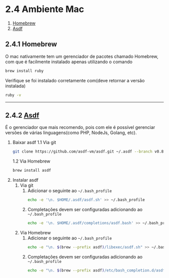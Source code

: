 # 2.4 Ambiente Mac

1. [Homebrew](#241-homebrew)
2. [Asdf](#242-asdf)

## 2.4.1 Homebrew

O mac nativamente tem um gerenciador de pacotes chamado Homebrew, com que é facilmente instalado apenas utilizando o comando

```bash
brew install ruby
```

Verifique se foi instalado corretamente com(deve retornar a versão instalada)

```bash
ruby -v
```

---

## 2.4.2 [Asdf](https://github.com/asdf-vm/asdf)

É o gerenciador que mais recomendo, pois com ele é possível gerenciar versões de várias linguagens(como PHP, NodeJs, Golang, etc).

1. Baixar asdf
   1.1 Via git
   ```bash
   git clone https://github.com/asdf-vm/asdf.git ~/.asdf --branch v0.8.1
   ```
   1.2 Via Homebrew
   ```bash
   brew install asdf
   ```
2. Instalar asdf
   1. Via git
      1. Adicionar o seguinte ao `~/.bash_profile`
         ```bash
         echo -e '\n. $HOME/.asdf/asdf.sh' >> ~/.bash_profile
         ```
      1. Completações devem ser configuradas adicionando ao `~/.bash_profile`
         ```bash
         echo -e '\n. $HOME/.asdf/completions/asdf.bash' >> ~/.bash_profile
         ```
   2. Via Homebrew
      1. Adicionar o seguinte ao `~/.bash_profile`
         ```bash
         echo -e "\n. $(brew --prefix asdf)/libexec/asdf.sh" >> ~/.bash_profile
         ```
      1. Completações devem ser configuradas adicionando ao `~/.bash_profile`
         ```bash
         echo -e "\n. $(brew --prefix asdf)/etc/bash_completion.d/asdf.bash" >> ~/.bash_profile
         ```
